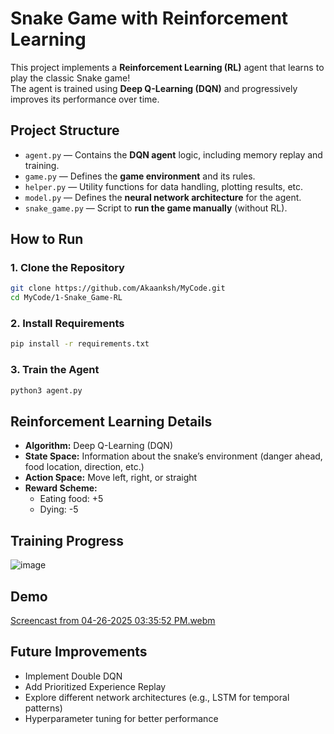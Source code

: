 # Snake Game with Reinforcement Learning

This project implements a **Reinforcement Learning (RL)** agent that learns to play the classic Snake game!  
The agent is trained using **Deep Q-Learning (DQN)** and progressively improves its performance over time.

## Project Structure

- `agent.py` — Contains the **DQN agent** logic, including memory replay and training.
- `game.py` — Defines the **game environment** and its rules.
- `helper.py` — Utility functions for data handling, plotting results, etc.
- `model.py` — Defines the **neural network architecture** for the agent.
- `snake_game.py` — Script to **run the game manually** (without RL).

## How to Run

### 1. Clone the Repository
```bash
git clone https://github.com/Akaanksh/MyCode.git
cd MyCode/1-Snake_Game-RL
```
### 2. Install Requirements
```bash
pip install -r requirements.txt
```
### 3. Train the Agent
```bash
python3 agent.py
```

## Reinforcement Learning Details

- **Algorithm:** Deep Q-Learning (DQN)
- **State Space:** Information about the snake’s environment (danger ahead, food location, direction, etc.)
- **Action Space:** Move left, right, or straight
- **Reward Scheme:**
  - Eating food: +5
  - Dying: -5

## Training Progress
![image](https://github.com/user-attachments/assets/45c67637-b1a2-4e18-aeb5-52541aaaef95)


## Demo
[Screencast from 04-26-2025 03:35:52 PM.webm](https://github.com/user-attachments/assets/e6678620-30c0-4e3b-99cf-e04e0a40de68)


## Future Improvements

- Implement Double DQN
- Add Prioritized Experience Replay
- Explore different network architectures (e.g., LSTM for temporal patterns)
- Hyperparameter tuning for better performance
